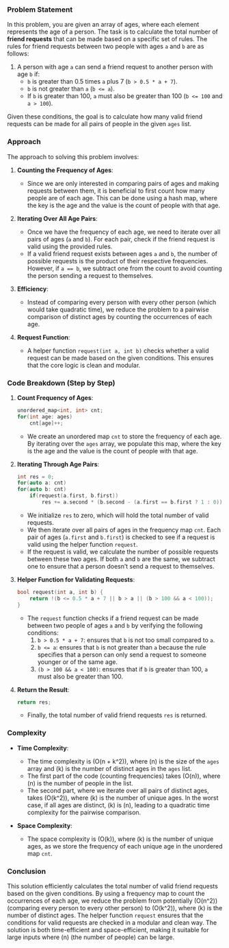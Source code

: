 ### Problem Statement

In this problem, you are given an array of ages, where each element represents the age of a person. The task is to calculate the total number of **friend requests** that can be made based on a specific set of rules. The rules for friend requests between two people with ages `a` and `b` are as follows:

1. A person with age `a` can send a friend request to another person with age `b` if:
   - `b` is greater than 0.5 times `a` plus 7 (`b > 0.5 * a + 7`).
   - `b` is not greater than `a` (`b <= a`).
   - If `b` is greater than 100, `a` must also be greater than 100 (`b <= 100` and `a > 100`).

Given these conditions, the goal is to calculate how many valid friend requests can be made for all pairs of people in the given `ages` list.

### Approach

The approach to solving this problem involves:

1. **Counting the Frequency of Ages**:
   - Since we are only interested in comparing pairs of ages and making requests between them, it is beneficial to first count how many people are of each age. This can be done using a hash map, where the key is the age and the value is the count of people with that age.

2. **Iterating Over All Age Pairs**:
   - Once we have the frequency of each age, we need to iterate over all pairs of ages (`a` and `b`). For each pair, check if the friend request is valid using the provided rules.
   - If a valid friend request exists between ages `a` and `b`, the number of possible requests is the product of their respective frequencies. However, if `a == b`, we subtract one from the count to avoid counting the person sending a request to themselves.

3. **Efficiency**:
   - Instead of comparing every person with every other person (which would take quadratic time), we reduce the problem to a pairwise comparison of distinct ages by counting the occurrences of each age.

4. **Request Function**:
   - A helper function `request(int a, int b)` checks whether a valid request can be made based on the given conditions. This ensures that the core logic is clean and modular.

### Code Breakdown (Step by Step)

1. **Count Frequency of Ages**:
   ```cpp
   unordered_map<int, int> cnt;
   for(int age: ages)
       cnt[age]++;
   ```
   - We create an unordered map `cnt` to store the frequency of each age. By iterating over the `ages` array, we populate this map, where the key is the age and the value is the count of people with that age.

2. **Iterating Through Age Pairs**:
   ```cpp
   int res = 0;
   for(auto a: cnt)
   for(auto b: cnt)
       if(request(a.first, b.first))
           res += a.second * (b.second - (a.first == b.first ? 1 : 0));
   ```
   - We initialize `res` to zero, which will hold the total number of valid requests.
   - We then iterate over all pairs of ages in the frequency map `cnt`. Each pair of ages (`a.first` and `b.first`) is checked to see if a request is valid using the helper function `request`.
   - If the request is valid, we calculate the number of possible requests between these two ages. If both `a` and `b` are the same, we subtract one to ensure that a person doesn’t send a request to themselves.

3. **Helper Function for Validating Requests**:
   ```cpp
   bool request(int a, int b) {
       return !(b <= 0.5 * a + 7 || b > a || (b > 100 && a < 100));
   }
   ```
   - The `request` function checks if a friend request can be made between two people of ages `a` and `b` by verifying the following conditions:
     1. `b > 0.5 * a + 7`: ensures that `b` is not too small compared to `a`.
     2. `b <= a`: ensures that `b` is not greater than `a` because the rule specifies that a person can only send a request to someone younger or of the same age.
     3. `(b > 100 && a < 100)`: ensures that if `b` is greater than 100, `a` must also be greater than 100.

4. **Return the Result**:
   ```cpp
   return res;
   ```
   - Finally, the total number of valid friend requests `res` is returned.

### Complexity

- **Time Complexity**: 
   - The time complexity is \(O(n + k^2)\), where \(n\) is the size of the `ages` array and \(k\) is the number of distinct ages in the `ages` list.
   - The first part of the code (counting frequencies) takes \(O(n)\), where \(n\) is the number of people in the list.
   - The second part, where we iterate over all pairs of distinct ages, takes \(O(k^2)\), where \(k\) is the number of unique ages. In the worst case, if all ages are distinct, \(k\) is \(n\), leading to a quadratic time complexity for the pairwise comparison.

- **Space Complexity**: 
   - The space complexity is \(O(k)\), where \(k\) is the number of unique ages, as we store the frequency of each unique age in the unordered map `cnt`.

### Conclusion

This solution efficiently calculates the total number of valid friend requests based on the given conditions. By using a frequency map to count the occurrences of each age, we reduce the problem from potentially \(O(n^2)\) (comparing every person to every other person) to \(O(k^2)\), where \(k\) is the number of distinct ages. The helper function `request` ensures that the conditions for valid requests are checked in a modular and clean way. The solution is both time-efficient and space-efficient, making it suitable for large inputs where \(n\) (the number of people) can be large.